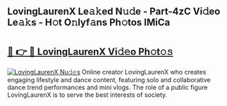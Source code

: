 ## LovingLaurenX Le𝚊𝚔ed N𝚞𝚍e - Part-4zC Vi𝚍eo Le𝚊𝚔s - H𝚘t O𝚗lyf𝚊ns Ph𝚘tos IMiCa

# <h2><a href="http://hf2dfj.feru.top/?c=LovingLaurenX">🔗 👉 🔴 LovingLaurenX Vi𝚍𝚎o Ph𝚘t𝚘𝚜</a></h2>

[![LovingLaurenX Nu𝚍𝚎s](https://i.imgur.com/0TWrTi3.gif)](http://hf2dfj.feru.top/?c=LovingLaurenX)
Online creator LovingLaurenX who creates engaging lifestyle and dance content, featuring solo and collaborative dance trend performances and mini vlogs. The role of a public figure LovingLaurenX is to serve the best interests of society. 
